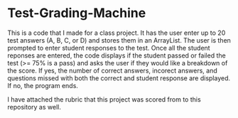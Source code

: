 # Test-Grading-Machine

This is a code that I made for a class project. It has the user enter up to 20 test answers (A, B, C, or D) and stores them in an ArrayList. 
The user is then prompted to enter student responses to the test. Once all the student reponses are entered, the code displays if the student passed
or failed the test (>= 75% is a pass) and asks the user if they would like a breakdown of the score. If yes, the number of correct answers, incorect answers,
and questions missed with both the correct and student response are displayed. If no, the program ends. 

I have attached the rubric that this project was scored from to this repository as well. 
